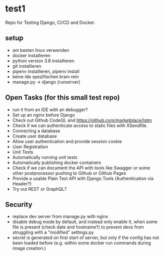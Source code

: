# test1
Repo for Testing Django, CI/CD and Docker.

## setup
* am besten linux verwenden
* docker installieren
* python version 3.8 installieren
* git installieren
* pipenv installieren, pipenv install
* keine ide spezifischen kram rein
* manage.py -> django (runserver)

## Open Tasks (for this small test repo)
* run it from an IDE with an debugger?
* Set up an nginx before Django
* Check out Github CodeQL and https://github.com/marketplace/lgtm
* Check if we can authenticate access to static files with XSendfile.
* Connecting a database
* Create user database
* Allow user authentication and provide session cookie
* User Registration
* Unit Tests
* Automatically running unit tests
* Automatically publishing docker containers
* Check if we can document the API with tools like Swagger or some other postprocessor pushing to Github or Github Pages
* Provide a usable Plain Text API with Django Tools (Authentication via Header?)
* Try out REST or GraphQL?

## Security

* replace dev server from manage.py with nginx
* disable debug mode by default, and instead only enable it, when some file is present (check date and hostname?)
   to prevent devs from struggling with a "modified" settings.py 
* secret is generated on first start of server, but only if the config has not been loaded before (e.g. within some docker run commands during image creation.)
